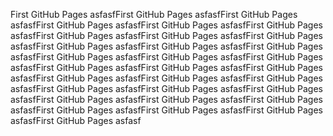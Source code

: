 First GitHub Pages
asfasfFirst GitHub Pages
asfasfFirst GitHub Pages
asfasfFirst GitHub Pages
asfasfFirst GitHub Pages
asfasfFirst GitHub Pages
asfasfFirst GitHub Pages
asfasfFirst GitHub Pages
asfasfFirst GitHub Pages
asfasfFirst GitHub Pages
asfasfFirst GitHub Pages
asfasfFirst GitHub Pages
asfasfFirst GitHub Pages
asfasfFirst GitHub Pages
asfasfFirst GitHub Pages
asfasfFirst GitHub Pages
asfasfFirst GitHub Pages
asfasfFirst GitHub Pages
asfasfFirst GitHub Pages
asfasfFirst GitHub Pages
asfasfFirst GitHub Pages
asfasfFirst GitHub Pages
asfasfFirst GitHub Pages
asfasfFirst GitHub Pages
asfasfFirst GitHub Pages
asfasfFirst GitHub Pages
asfasfFirst GitHub Pages
asfasfFirst GitHub Pages
asfasfFirst GitHub Pages
asfasfFirst GitHub Pages
asfasfFirst GitHub Pages
asfasf
